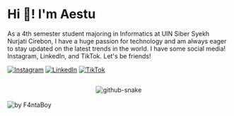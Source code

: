 <p align="left"> <img src="https://komarev.com/ghpvc/?username=F4ntaBoy&label=Profile%20views&color=0e75b6&style=flat" alt="" /> </p>

# Hi 👋! I'm Aestu

As a 4th semester student majoring in Informatics at UIN Siber Syekh Nurjati Cirebon, I have a huge passion for technology and am always eager to stay updated on the latest trends in the world. I have some social media! Instagram, LinkedIn, and TikTok. Let's be friends! 
<!-- ## 🌐 Socials: -->
[![Instagram](https://img.shields.io/badge/Instagram-%23E4405F.svg?logo=Instagram&logoColor=white)](https://instagram.com/aryapangestu23) [![LinkedIn](https://img.shields.io/badge/LinkedIn-%230077B5.svg?logo=LinkedIn&logoColor=white)](http://www.linkedin.com/in/muh-arya-pangestu-3685822a7) [![TikTok](https://img.shields.io/badge/TikTok-%230077B5.svg?logo=TikTok&logoColor=black)](http://tiktok.com/@ayaayra23) 
 
<!-- ## 💻 Technical Skills:

- **Frontend Development:** HTML/CSS3, JavaScript, Bootstrap :v
- **Tools and Design:** VSCode, GitHub and Figma -->
##
<!-- snake graph -->
<div align="center">
  <picture>
    <source media="(prefers-color-scheme: dark)" srcset="https://github.com/F4ntaBoy/F4ntaBoy/blob/main/github-contribution-grid-snake-dark.svg" />
    <source media="(prefers-color-scheme: light), (prefers-color-scheme: no-preference)" srcset="https://github.com/F4ntaBoy/F4ntaBoy/blob/main/github-contribution-grid-snake.svg" />
    <img src="https://github.com/F4ntaBoy/F4ntaBoy/blob/main/github-contribution-grid-snake.svg" alt="github-snake" />
  </picture>
<!-- <h4> _generated with [Platane/snk](https://platane.me/snk/)_</h4> -->
</div>
<br>
<div align="left">
<!--   <img src="https://github-readme-activity-graph.vercel.app/graph?username=F4ntaBoy&radius=16&theme=react&area=true&order=5" height="auto" alt="by F4ntaBoy"/> -->
  <img src="https://github-readme-activity-graph.vercel.app/graph?username=F4ntaBoy&theme=github-compact&radius=16" height="auto" alt="by F4ntaBoy"/>
